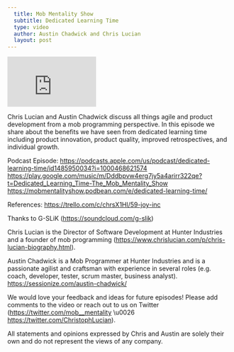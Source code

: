 ```yaml
---
  title: Mob Mentality Show
  subtitle: Dedicated Learning Time
  type: video
  author: Austin Chadwick and Chris Lucian
  layout: post
---
```


<iframe width="200" height="113" src="https://www.youtube.com/embed/123-d2L3kCA?feature=oembed" frameborder="0" allow="accelerometer; autoplay; clipboard-write; encrypted-media; gyroscope; picture-in-picture; web-share" allowfullscreen title="Dedicated Learning Time"></iframe>

Chris Lucian and Austin Chadwick discuss all things agile and product development from a mob programming perspective. In this episode we share about the benefits we have seen from dedicated learning time including product innovation, product quality, improved retrospectives, and individual growth.

Podcast Episode: 
https://podcasts.apple.com/us/podcast/dedicated-learning-time/id1485950034?i=1000468621574
https://play.google.com/music/m/Dddbpvw4erg7jy5a4arirr322qe?t=Dedicated_Learning_Time-The_Mob_Mentality_Show 
https://mobmentalityshow.podbean.com/e/dedicated-learning-time/ 

References:
https://trello.com/c/chrsX1Hl/59-joy-inc 

Thanks to G-SLiK (https://soundcloud.com/g-slik)
 
Chris Lucian is the Director of Software Development at Hunter Industries and a founder of mob programming (https://www.chrislucian.com/p/chris-lucian-biography.html). 
 
Austin Chadwick is a Mob Programmer at Hunter Industries and is a passionate agilist and craftsman with experience in several roles (e.g. coach, developer, tester, scrum master, business analyst). https://sessionize.com/austin-chadwick/
 
We would love your feedback and ideas for future episodes! Please add comments to the video or reach out to us on Twitter (https://twitter.com/mob__mentality \u0026 https://twitter.com/ChristophLucian).
 
All statements and opinions expressed by Chris and Austin are solely their own and do not represent the views of any company.

